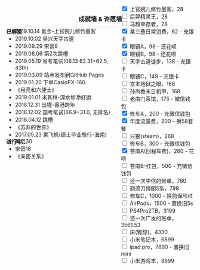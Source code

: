 <!-- Todo
[x] google搜索
[x] 归档
[x] 分类归档
[x] 标签归档
[x] 正文
[x] 首页
[x] 目录(div.post-toc)跟随页面滚动平移
[x] 正文页上给“分类”和“标签”加上超链接
[ ] "about"页
-->
<h3 style="text-align:center; border-bottom: 1px solid #e6e6e6; padding-bottom:10px;">成就墙 & 许愿墙</h3>
<div style="display:flex;justify-content:space-between;">
    <div>
        <h4 style="margin-top: -15px;">已解锁</h4>
        <ul id="accomplishment-list" style="margin-top: -40px;">
            <li>2019.10.14 氪金-上官婉儿修竹墨客</li>
            <li>2019.10.02 吴兴天字古道</li>
            <li>2019.09.29 宋音9</li>
            <li>2019.08.06 第2次跳槽</li>
            <li>2019.05.19 省考笔试(06.13 62.31+62.5, 43th)</li>
            <li>2019.03.09 站点发布到GitHub Pages</li>
            <li>2019.01.20 下单CasioPX-160</li>
            <li>《月亮和六便士》</li>
            <li>2019.01.01 米其林-深水埗添好运</li>
            <li>2018.12.31 出境-香港跨年</li>
            <li>2018.12.02 国考笔试(66.9+31.0, 无排名)</li>
            <li>2018.04.12 跳槽</li>
            <li>《苏菲的世界》</li>
            <li>2017.05.23 乘飞机(硕士毕业旅行-海南)</li>
        </ul>
        <h4 style="margin-top: -15px;">进行中...</h4>
        <ul id="accomplishment-list" style="margin-top: -40px;">
            <li>拜厄30</li>
            <li>宋音18</li>
            <li>《亲密关系》</li>
        </ul>
    </div>
    <div style="position:relative;">
        <div style="position:absolute;height:100%;width:100%;"></div>
        <ul style="margin-top:-75px;list-style-type: none">
            <!-- todo: 书架，车载导航 -->
            <li><input type="checkbox" checked/> 上官婉儿修竹墨客，28</li>
            <li><input type="checkbox" /> 后羿精灵王，28</li>
            <li><input type="checkbox" /> 马超幸存者，28</li>
            <li><input type="checkbox" checked/> 某三叠日常消费，62 - 充银卡</li>
            <li><input type="checkbox" checked/> 眼镜A，98 - 还花呗</li>
            <li><input type="checkbox" checked/> 眼镜B，98 - 还花呗</li>
            <li><input type="checkbox" /> 天字古道徒步，138 - 充银卡</li>
            <li><input type="checkbox" /> 眼镜C，149 - 充银卡</li>
            <li><input type="checkbox" /> 宫本地狱之眼，168</li>
            <li><input type="checkbox" /> 孙尚香末日机甲，168</li>
            <li><input type="checkbox" /> 老南门茶馆，175 - 微信钱包</li>
            <li><input type="checkbox" checked/> 修车A，200 - 充微信钱包</li>
            <li><input type="checkbox" checked/> 年度流量费，200 - 换58套餐</li>
            <li><input type="checkbox" /> 只狼(steam)，268</li>
            <li><input type="checkbox" /> 修车B，300 - 充微信钱包</li>
            <li><input type="checkbox" checked/> 苍南A(回程车费)，260 - 花呗</li>
            <li><input type="checkbox" /> 苍南B-红包，500 - 充微信钱包</li>
            <li><input type="checkbox" /> 还一次中信的账单，760</li>
            <li><input type="checkbox" /> 剃须刀博朗5系，799</li>
            <li><input type="checkbox" /> 修车C，1000 - 换前保险杠</li>
            <li><input type="checkbox" /> AirPods，1500 - 置换旧5s</li>
            <li><input type="checkbox" /> PS4Pro2TB，3199</li>
            <li><input type="checkbox" /> 还一次广发的账单，3561.53</li>
            <li><input type="checkbox" /> 床(雅琼)，4330</li>
            <li><input type="checkbox" /> 小米笔记本，6899</li>
            <li><input type="checkbox" /> ipad pro，7890 - 置换旧mini</li>
            <li><input type="checkbox" /> 小米游戏本，8999</li>
        </ul>
    </div>
</div>


<style>
</style>
